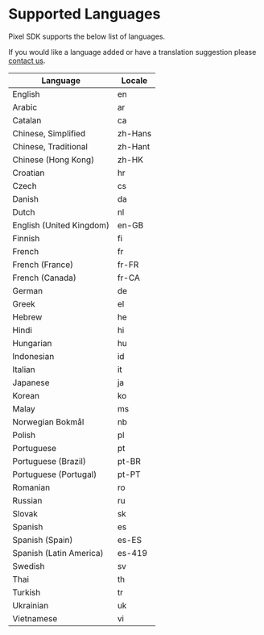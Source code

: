 # Supported Languages
Pixel SDK supports the below list of languages.

If you would like a language added or have a translation suggestion please [contact us](https://www.pixelsdk.com/contact/).

| Language | Locale |
| ----------- | ------- |
| English | en |
| Arabic | ar |
| Catalan | ca |
| Chinese, Simplified | zh-Hans |
| Chinese, Traditional | zh-Hant |
| Chinese (Hong Kong) | zh-HK |
| Croatian | hr |
| Czech | cs |
| Danish | da |
| Dutch | nl |
| English (United Kingdom) | en-GB |
| Finnish | fi |
| French | fr |
| French (France) | fr-FR |
| French (Canada) | fr-CA |
| German | de |
| Greek | el |
| Hebrew | he |
| Hindi | hi |
| Hungarian | hu |
| Indonesian | id |
| Italian | it |
| Japanese | ja |
| Korean | ko |
| Malay | ms |
| Norwegian Bokmål | nb |
| Polish | pl |
| Portuguese | pt |
| Portuguese (Brazil) | pt-BR |
| Portuguese (Portugal) | pt-PT |
| Romanian | ro |
| Russian | ru |
| Slovak | sk |
| Spanish | es |
| Spanish (Spain) | es-ES |
| Spanish (Latin America) | es-419 |
| Swedish | sv |
| Thai | th |
| Turkish | tr |
| Ukrainian | uk |
| Vietnamese | vi |
